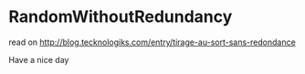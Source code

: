 # RandomWithoutRedundancy

read on http://blog.tecknologiks.com/entry/tirage-au-sort-sans-redondance

Have a nice day